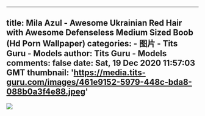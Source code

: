 
---
title: Mila Azul - Awesome Ukrainian Red Hair with Awesome Defenseless Medium Sized Boob (Hd Porn Wallpaper)
categories: 
    - 图片
    - Tits Guru - Models
author: Tits Guru - Models
comments: false
date: Sat, 19 Dec 2020 11:57:03 GMT
thumbnail: 'https://media.tits-guru.com/images/461e9152-5979-448c-bda8-088b0a3f4e88.jpeg'
---

<div>   
<img src="https://media.tits-guru.com/images/461e9152-5979-448c-bda8-088b0a3f4e88.jpeg" referrerpolicy="no-referrer">  
</div>
            